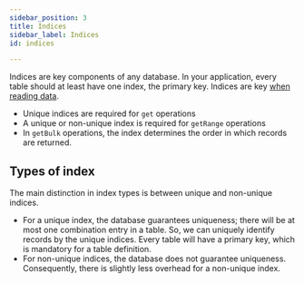 ```yaml
---
sidebar_position: 3
title: Indices
sidebar_label: Indices
id: indices

---
```


Indices are key components of any database. In your application, every table should at least have one index, the primary key. Indices are key [when reading data](../../operations/read). 

- Unique indices are required for `get` operations
- A unique or non-unique index is required for `getRange` operations
- In `getBulk` operations, the index determines the order in which records are returned.

## Types of index

The main distinction in index types is between unique and non-unique indices. 

- For a unique index, the database guarantees uniqueness; there will be at most one combination entry in a table. So, we can uniquely identify records by the unique indices. Every table will have a primary key, which is mandatory for a table definition. 
- For non-unique indices, the database does not guarantee uniqueness. Consequently, there is slightly less overhead for a non-unique index. 

